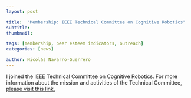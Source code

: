 ```yaml
---
layout: post

title:  "Membership: IEEE Technical Committee on Cognitive Robotics"
subtitle: 
thumbnail: 

tags: [membership, peer esteem indicators, outreach]
categories: [news]

author: Nicolás Navarro-Guerrero
---
```


I joined the IEEE Technical Committee on Cognitive Robotics. For more information about the mission and activities of the Technical Committee, <a href="http://www.ieee-coro.org/" target="_blank">please visit this link.</a>

<!--more-->


